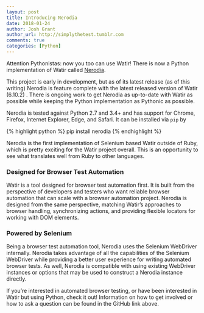 ```yaml
---
layout: post
title: Introducing Nerodia
date: 2018-01-24
author: Josh Grant
author_url: http://simplythetest.tumblr.com
comments: true
categories: [Python]
---
```


Attention Pythonistas: now you too can use Watir! There is now a Python implementation of Watir called [Nerodia](https://github.com/watir/nerodia). 

<!--more-->

This project is early in development, but as of its latest release (as of this writing) Nerodia is feature complete with the latest released version of Watir (6.10.2) . There is ongoing work to get Nerodia as up-to-date with Watir as possible while keeping the Python implementation as Pythonic as possible.

Nerodia is tested against Python 2.7 and 3.4+ and has support for Chrome, Firefox, Internet Explorer, Edge, and Safari. It can be installed via `pip` by

{% highlight python %}
pip install nerodia
{% endhighlight %}

Nerodia is the first implementation of Selenium based Watir outside of Ruby, which is pretty exciting for the Watir project overall. This is an opportunity to see what translates well from Ruby to other languages. 

### Designed for Browser Test Automation
Watir is a tool designed for browser test automation first. It is built from the perspective of developers and testers who want reliable browser automation that can scale with a browser automation project. Nerodia is designed from the same perspective, matching Watir’s approaches to browser handling, synchronizing actions, and providing flexible locators for working with DOM elements. 

### Powered by Selenium
Being a browser test automation tool, Nerodia uses the Selenium WebDriver internally. Nerodia takes advantage of all the capabilities of the Selenium WebDriver while providing a better user experience for writing automated browser tests. As well, Nerodia is compatible with using existing WebDriver instances or options that may be used to construct a Nerodia instance directly.

If you’re interested in automated browser testing, or have been interested in Watir but using Python, check it out! Information on how to get involved or how to ask a question can be found in the GitHub link above.

